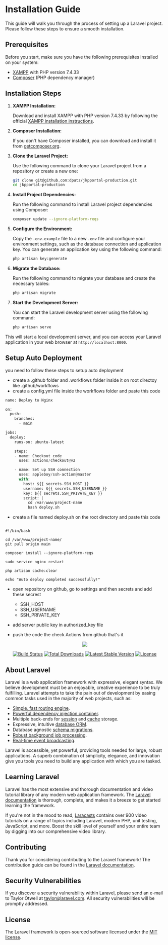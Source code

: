 # Installation Guide

This guide will walk you through the process of setting up a Laravel project. Please follow these steps to ensure a smooth installation.

## Prerequisites

Before you start, make sure you have the following prerequisites installed on your system:

- [XAMPP](https://www.apachefriends.org/index.html) with PHP version 7.4.33
- [Composer](https://getcomposer.org/) (PHP dependency manager)

## Installation Steps

1. **XAMPP Installation:**

   Download and install XAMPP with PHP version 7.4.33 by following the official [XAMPP installation instructions](https://www.apachefriends.org/index.html).

2. **Composer Installation:**

   If you don't have Composer installed, you can download and install it from [getcomposer.org](https://getcomposer.org/download/).

3. **Clone the Laravel Project:**

   Use the following command to clone your Laravel project from a repository or create a new one:

   ```bash
   git clone git@github.com:dputz/jkpportal-production.git
   cd jkpportal-production

4. **Install Project Dependencies:**

   Run the following command to install Laravel project dependencies using Composer:
   ```bash
   composer update --ignore-platform-reqs

4. **Configure the Environment:**

   Copy the `.env.example` file to a new `.env` file and configure your environment settings, such as the database connection and application key. You can generate an   application key using the following command:
   ```bash
   php artisan key:generate
   
5. **Migrate the Database:**

   Run the following command to migrate your database and create the necessary tables:
   ```bash
   php artisan migrate

5. **Start the Development Server:**

   You can start the Laravel development server using the following command:
   ```bash
   php artisan serve
This will start a local development server, and you can access your Laravel application in your web browser at `http://localhost:8000`.
  

## Setup Auto Deployment
you need to follow these steps to setup auto deployment 

- create a .github folder and .workflows folder inside it on root directoy like .github/workflows
- create a config.yml file inside the workflows folder and paste this code 
```python
name: Deploy to Nginx

on:
  push:
    branches:
      - main

jobs:
  deploy:
    runs-on: ubuntu-latest

    steps:
    - name: Checkout code
      uses: actions/checkout@v2

    - name: Set up SSH connection
      uses: appleboy/ssh-action@master
      with:
        host: ${{ secrets.SSH_HOST }}
        username: ${{ secrets.SSH_USERNAME }}
        key: ${{ secrets.SSH_PRIVATE_KEY }}
        script: |
          cd /var/www/project-name
          bash deploy.sh
```
- create a file named deploy.sh on the root directory and paste this code 
```pythone

#!/bin/bash

cd /var/www/project-name/
git pull origin main

composer install --ignore-platform-reqs

sudo service nginx restart

php artisan cache:clear

echo "Auto deploy completed successfully!"
```

- open repository on github, go to settings and then secrets and add these secrest
    - SSH_HOST 
    - SSH_USERNAME
    - SSH_PRIVATE_KEY

- add server public key in authorized_key file 

- push the code the check Actions from github that's it





<p align="center"><img src="https://laravel.com/assets/img/components/logo-laravel.svg"></p>

<p align="center">
<a href="https://travis-ci.org/laravel/framework"><img src="https://travis-ci.org/laravel/framework.svg" alt="Build Status"></a>
<a href="https://packagist.org/packages/laravel/framework"><img src="https://poser.pugx.org/laravel/framework/d/total.svg" alt="Total Downloads"></a>
<a href="https://packagist.org/packages/laravel/framework"><img src="https://poser.pugx.org/laravel/framework/v/stable.svg" alt="Latest Stable Version"></a>
<a href="https://packagist.org/packages/laravel/framework"><img src="https://poser.pugx.org/laravel/framework/license.svg" alt="License"></a>
</p>

## About Laravel

Laravel is a web application framework with expressive, elegant syntax. We believe development must be an enjoyable, creative experience to be truly fulfilling. Laravel attempts to take the pain out of development by easing common tasks used in the majority of web projects, such as:

- [Simple, fast routing engine](https://laravel.com/docs/routing).
- [Powerful dependency injection container](https://laravel.com/docs/container).
- Multiple back-ends for [session](https://laravel.com/docs/session) and [cache](https://laravel.com/docs/cache) storage.
- Expressive, intuitive [database ORM](https://laravel.com/docs/eloquent).
- Database agnostic [schema migrations](https://laravel.com/docs/migrations).
- [Robust background job processing](https://laravel.com/docs/queues).
- [Real-time event broadcasting](https://laravel.com/docs/broadcasting).

Laravel is accessible, yet powerful, providing tools needed for large, robust applications. A superb combination of simplicity, elegance, and innovation give you tools you need to build any application with which you are tasked.

## Learning Laravel

Laravel has the most extensive and thorough documentation and video tutorial library of any modern web application framework. The [Laravel documentation](https://laravel.com/docs) is thorough, complete, and makes it a breeze to get started learning the framework.

If you're not in the mood to read, [Laracasts](https://laracasts.com) contains over 900 video tutorials on a range of topics including Laravel, modern PHP, unit testing, JavaScript, and more. Boost the skill level of yourself and your entire team by digging into our comprehensive video library.

## Contributing

Thank you for considering contributing to the Laravel framework! The contribution guide can be found in the [Laravel documentation](http://laravel.com/docs/contributions).

## Security Vulnerabilities

If you discover a security vulnerability within Laravel, please send an e-mail to Taylor Otwell at taylor@laravel.com. All security vulnerabilities will be promptly addressed.

## License

The Laravel framework is open-sourced software licensed under the [MIT license](http://opensource.org/licenses/MIT).
